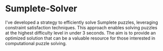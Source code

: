 # Sumplete-Solver
I've developed a strategy to efficiently solve Sumplete puzzles, leveraging constraint satisfaction techniques. This approach enables solving puzzles at the highest difficulty level in under 3 seconds. The aim is to provide an optimized solution that can be a valuable resource for those interested in computational puzzle solving.
